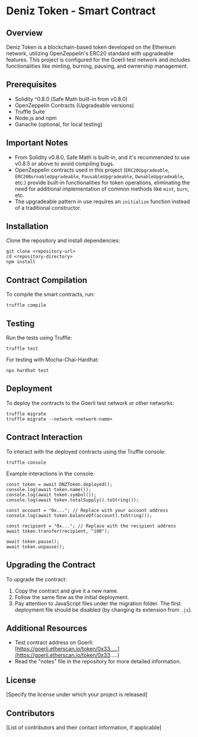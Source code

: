 # Deniz Token - Smart Contract

## Overview

Deniz Token is a blockchain-based token developed on the Ethereum network, utilizing OpenZeppelin's ERC20 standard with upgradeable features. This project is configured for the Goerli test network and includes functionalities like minting, burning, pausing, and ownership management.

## Prerequisites

- Solidity ^0.8.0 (Safe Math built-in from v0.8.0)
- OpenZeppelin Contracts (Upgradeable versions)
- Truffle Suite
- Node.js and npm
- Ganache (optional, for local testing)

## Important Notes

- From Solidity v0.8.0, Safe Math is built-in, and it's recommended to use v0.8.5 or above to avoid compiling bugs.
- OpenZeppelin contracts used in this project (`ERC20Upgradeable`, `ERC20BurnableUpgradeable`, `PausableUpgradeable`, `OwnableUpgradeable`, etc.) provide built-in functionalities for token operations, eliminating the need for additional implementation of common methods like `mint`, `burn`, etc.
- The upgradeable pattern in use requires an `initialize` function instead of a traditional constructor.

## Installation

Clone the repository and install dependencies:

    git clone <repository-url>
    cd <repository-directory>
    npm install

## Contract Compilation

To compile the smart contracts, run:

    truffle compile

## Testing

Run the tests using Truffle:

    truffle test

For testing with Mocha-Chai-Hardhat:

    npx hardhat test

## Deployment

To deploy the contracts to the Goerli test network or other networks:

    truffle migrate
    truffle migrate --network <network-name>

## Contract Interaction

To interact with the deployed contracts using the Truffle console:

    truffle console

Example interactions in the console:

    const token = await DNZToken.deployed();
    console.log(await token.name());
    console.log(await token.symbol());
    console.log(await token.totalSupply().toString());

    const account = "0x..."; // Replace with your account address
    console.log(await token.balanceOf(account).toString());

    const recipient = "0x..."; // Replace with the recipient address
    await token.transfer(recipient, "100");

    await token.pause();
    await token.unpause();

## Upgrading the Contract

To upgrade the contract:

1. Copy the contract and give it a new name.
2. Follow the same flow as the initial deployment.
3. Pay attention to JavaScript files under the migration folder. The first deployment file should be disabled (by changing its extension from `.js`).

## Additional Resources

- Test contract address on Goerli: [https://goerli.etherscan.io/token/0x33.....](https://goerli.etherscan.io/token/0x33.....)
- Read the "notes" file in the repository for more detailed information.

## License

[Specify the license under which your project is released]

## Contributors

[List of contributors and their contact information, if applicable]
